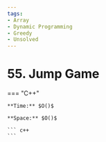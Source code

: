```yaml
---
tags:
- Array
- Dynamic Programming
- Greedy
- Unsolved
---
```



# 55. Jump Game

=== "C++"

    **Time:** $O()$

    **Space:** $O()$

    ``` c++
    ```